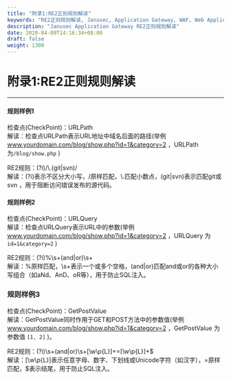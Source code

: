 ```yaml
---
title: "附录1:RE2正则规则解读"
keywords: "RE2正则规则解读, Janusec, Application Gateway, WAF, Web Application Firewall"
description: "Janusec Application Gateway RE2正则规则解读"
date: 2020-04-09T14:16:34+08:00
draft: false
weight: 1300
---
```


# 附录1:RE2正则规则解读
---



#### 规则样例1

检查点(CheckPoint)：URLPath  
解读：检查点URLPath表示URL地址中域名后面的路径(举例 www.yourdomain.com/blog/show.php?id=1&category=2 ，URLPath 为`/blog/show.php` )   

RE2规则：(?i)/\\.(git|svn)/  
解读：(?i)表示不区分大小写，/原样匹配，\\.匹配小数点，(git&#124;svn)表示匹配git或svn ，用于阻断访问错误发布的源代码。    

#### 规则样例2

检查点(CheckPoint)：URLQuery  
解读：检查点URLQuery表示URL中的参数(举例 www.yourdomain.com/blog/show.php?id=1&category=2 ，URLQuery 为 `id=1&category=2` )  

RE2规则：(?i)%\s+(and|or)\s+  
解读：%原样匹配，\s+表示一个或多个空格，(and|or)匹配and或or的各种大小写组合（如aNd、AnD、oR等），用于防止SQL注入。  

### 规则样例3

检查点(CheckPoint)：GetPostValue  
解读：GetPostValue同时作用于GET和POST方法中的参数值(举例 www.yourdomain.com/blog/show.php?id=1&category=2 ，GetPostValue 为参数值 `[1, 2]` )。  

RE2规则：(?i)\s+(and|or)\s+[\w\p{L}]+=[\w\p{L}]+$  
解读：[\w\p{L}]表示任意字母、数字、下划线或Unicode字符（如汉字），=原样匹配，$表示结尾，用于防止SQL注入。  
